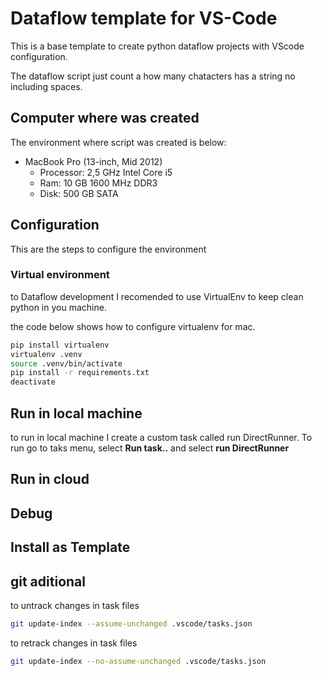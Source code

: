 # Dataflow template for VS-Code

This is a base template to create python dataflow projects with VScode configuration.

The dataflow script just count a how many chatacters has a string no including spaces.

## Computer where was created

The environment where script was created is below:

* MacBook Pro (13-inch, Mid 2012)
  * Processor: 2,5 GHz Intel Core i5
  * Ram: 10 GB 1600 MHz DDR3
  * Disk: 500 GB SATA

## Configuration

This are the steps to configure the environment

### Virtual environment

to Dataflow development I recomended to use VirtualEnv to keep clean python in you machine.

the code below shows how to configure virtualenv for mac.

```bash
pip install virtualenv
virtualenv .venv
source .venv/bin/activate
pip install -r requirements.txt
deactivate
```

## Run in local machine

to run in local machine I create a custom task called run DirectRunner. To run go to taks menu, select **Run task..** and select **run DirectRunner**

## Run in cloud

## Debug

## Install as Template

## git aditional

to untrack changes in task files 

```bash
git update-index --assume-unchanged .vscode/tasks.json
```

to retrack changes in task files 

```bash
git update-index --no-assume-unchanged .vscode/tasks.json
```
